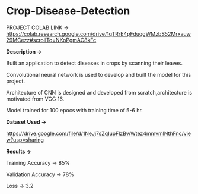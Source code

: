 # Crop-Disease-Detection

PROJECT COLAB LINK -> https://colab.research.google.com/drive/1qTRrE4pFduqgWMzbS52Mrxauw29MCezz#scrollTo=NKoPgmAC8kFc



<b>Description -></b> 

Built an application to detect diseases in crops by scanning their leaves.

Convolutional neural network is used to develop and built the model for this project.

Architecture of CNN is designed and developed from scratch,architecture is motivated from VGG 16.

Model trained for 100 epocs with training time of 5-6 hr.



<b>Dataset Used -> </b>

https://drive.google.com/file/d/1NeJj7sZqIupFlzBwWtez4mmvmlNthFnc/view?usp=sharing



<b>Results -></b>

Training Accuracy -> 85%

Validation Accuracy -> 78%

Loss -> 3.2

